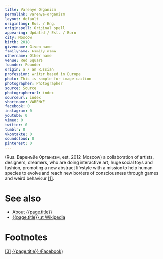 ```yaml
---
title: Varenye Organizm
permalink: varenye-organizm
layout: default
originlang: Rus. / Eng.
originspell: Original spell
appearing: Updated / Est. / Born
city: Moscow
birth: 2018
givenname: Given name
familyname: Family name
othername: Other name
venue: Red Square
founder: Founder
origin: a / an Russian
profession: writer based in Europe
photo: This is sample for image caption
photographer: Photographer
source: Source
photographerurl: index
sourceurl: index
shortname: VARENYE
facebook: 0
instagram: 0
youtube: 0
vimeo: 0
twitter: 0
tumblr: 0
vkontakte: 0
soundcloud: 0
pinterest: 0
---
```


(Rus. Варенъйе Организм, est. 2012, Moscow) a collaboration of artists, designers, dreamers, who are doing interactive art, huge social toys and fashion, promoting a new abstract lifestyle with a mission to help human species to evolve and reach new borders of consciousness through games and weird behaviour <span id="a1">[\[1\]](#f1)</span>.

# See also

+ [About {{page.title}}](index)
+ [{{page.title}} at Wikipedia](index)

# Footnotes

[[3]](#a3) <span id="f3"></span> [{{page.title}} (Facebook)](index)
